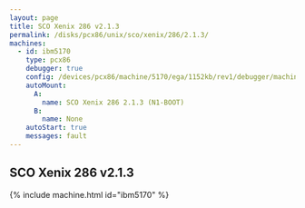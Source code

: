 ```yaml
---
layout: page
title: SCO Xenix 286 v2.1.3
permalink: /disks/pcx86/unix/sco/xenix/286/2.1.3/
machines:
  - id: ibm5170
    type: pcx86
    debugger: true
    config: /devices/pcx86/machine/5170/ega/1152kb/rev1/debugger/machine.xml
    autoMount:
      A:
        name: SCO Xenix 286 2.1.3 (N1-BOOT)
      B:
        name: None
    autoStart: true
    messages: fault
---
```


SCO Xenix 286 v2.1.3
--------------------

{% include machine.html id="ibm5170" %}
